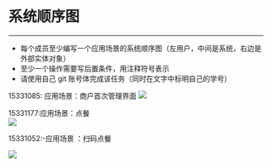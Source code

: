 # 系统顺序图 
-----
* 每个成员至少编写一个应用场景的系统顺序图（左用户，中间是系统，右边是外部实体对象）
* 至少一个操作需要写后置条件，用注释符号表示
* 请使用自己 git 账号体完成该任务（同时在文字中标明自己的学号）

15331085:
应用场景：商户首次管理界面
![](https://github.com/sysu-badass/Dashboard/blob/master/images/系统顺序图-15331085.PNG)  

15331177:应用场景：点餐  
![](https://github.com/sysu-badass/Dashboard/blob/master/images/系统顺序图-15331177.png)

15331052:-应用场景 ：扫码点餐

![](https://github.com/sysu-badass/Dashboard/blob/master/images/系统顺序图-15331052.png)